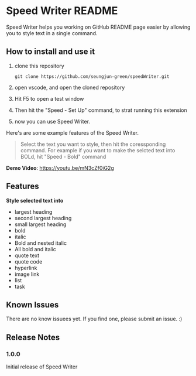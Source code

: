 # Speed Writer README

Speed Writer helps you working on GitHub README page easier by allowing you to style text in a single command. 
## How to install and use it

1. clone this repository
    ```
    git clone https://github.com/seungjun-green/speedWriter.git
    ```

2. open vscode, and open the cloned repository

3. Hit F5 to open a test window

4. Then hit the "Speed -  Set Up" command, to strat running this extension

5. now you can use Speed Writer.

Here's are some example features of the Speed Writer.
> Select the text you want to style, then hit the coressponding command. For example if you want to make the selcted text into BOLd, hit "Speed - Bold" command


**Demo Video**: https://youtu.be/mN3cZf0iG2g
## Features

**Style selected text into**

- largest heading
- second largest heading
- small largest heading
- bold
- italic
- Bold and nested italic
- All bold and italic
- quote text
- quote code
- hyperlink
- image link
- list
- task
## Known Issues

There are no know issuees yet. If you find one, please submit an issue. :)
## Release Notes
### 1.0.0

Initial release of Speed Writer



